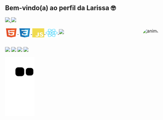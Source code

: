 ## Bem-vindo(a) ao perfil da Larissa 🤓

 <div>
   <a href="https://github.com/Larissasthefany">
   <img height="180em" src="https://github-readme-stats.vercel.app/api?username=Larissasthefany&show_icons=true&theme=tokyonight&include_all_commits=true&count_private=true"/>
   <img height="180em" src="https://github-readme-stats.vercel.app/api/top-langs/?username=Larissasthefany&layout=compact&langs_count=6&theme=tokyonight"/>

</div>
<div style="display: inline_block"><br>
  <img align="center" alt="HTML" height="30" width="40" src="https://raw.githubusercontent.com/devicons/devicon/master/icons/html5/html5-original.svg">
  <img align="center" alt="CSS" height="30" width="40" src="https://raw.githubusercontent.com/devicons/devicon/master/icons/css3/css3-original.svg">
  <img align="center" alt="Js" height="30" width="40" src="https://raw.githubusercontent.com/devicons/devicon/master/icons/javascript/javascript-plain.svg">
  <img align="center" alt="React" height="30" width="40" src="https://raw.githubusercontent.com/devicons/devicon/master/icons/react/react-original.svg"> 
  <img src="https://cdn.jsdelivr.net/gh/devicons/devicon/icons/typescript/typescript-original.svg" />
          
  <img align="right" alt="anime" height="150" style="border-radius:50px;" src="https://viacarreira.com/wp-content/uploads/2015/09/apresentacao-de-tcc-15-dicas-uteis-para-voce-arrasar-10.gif">
</div>
 
 <br>

 
<div> 
  
 <a href="https://www.instagram.com/eualarixx/" target="_blank"><img src="https://img.shields.io/badge/-Instagram-%23E4405F?style=for-the-badge&logo=instagram&logoColor=white" target="_blank"></a>
 <a href="https://discord.com/channels/@me" target="_blank"><img src="https://img.shields.io/badge/Discord-7289DA?style=for-the-badge&logo=discord&logoColor=white" target="_blank"></a> 
  <a href ="https://mail.google.com/mail/u/5/#inbox"><img src="https://img.shields.io/badge/-Gmail-%23333?style=for-the-badge&logo=gmail&logoColor=white" target="_blank"></a>
 <a href="https://www.linkedin.com/in/larissa-sthefany-42a211261/" target="_blank"><img src="https://img.shields.io/badge/-LinkedIn-%230077B5?style=for-the-badge&logo=linkedin&logoColor=white" target="_blank"></a>
 
  ![Snake animation](https://github.com/Larissasthefany/Larissasthefany/blob/output/github-contribution-grid-snake.svg)

</div>
